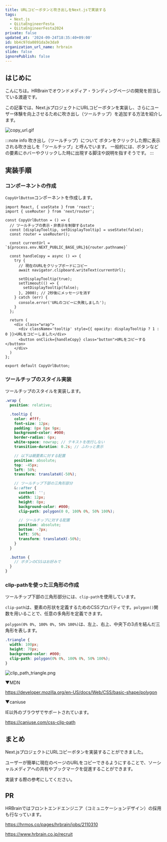 ```yaml
---
title: URLコピーボタンと吹き出しをNext.jsで実装する
tags:
  - Next.js
  - QiitaEngineerFesta
  - QiitaEngineerFesta2024
private: false
updated_at: '2024-09-24T18:35:40+09:00'
id: bb4c97da0891da3e3da9
organization_url_name: hrbrain
slide: false
ignorePublish: false
---
```


## はじめに

こんにちは。HRBrainでオウンドメディア・ランディングページの開発を担当している渡邉です。

この記事では、Next.jsプロジェクトにURLコピーボタンを実装し、さらにユーザー体験を向上させるために吹き出し（ツールチップ）を追加する方法を紹介します。

![copy_url.gif](https://qiita-image-store.s3.ap-northeast-1.amazonaws.com/0/681000/837d779f-7064-78a5-3af1-98b5689d5c06.gif)

:::note info
吹き出し（ツールチップ）について
ボタンをクリックした際に表示される吹き出しを「ツールチップ」と呼んでいます。
一般的には、ボタンなどの要素にホバーやクリックした時に出現する脚注や説明を指すそうです。
:::

## 実装手順

### コンポーネントの作成

`CopyUrlButton`コンポーネントを作成します。

```react
import React, { useState } from 'react';
import { useRouter } from 'next/router';

const CopyUrlButton = () => {
  // ツールチップの表示・非表示を制御するstate
  const [displayTooltip, setDisplayTooltip] = useState(false);
  const router = useRouter();

  const currentUrl = `${process.env.NEXT_PUBLIC_BASE_URL}${router.pathname}`

  const handleCopy = async () => {
    try {
      // 現在のURLをクリップボードにコピー
      await navigator.clipboard.writeText(currentUrl);

      setDisplayTooltip(true);
      setTimeout(() => {
        setDisplayTooltip(false);
      }, 2000); // 2秒後にメッセージを消す
    } catch (err) {
      console.error('URLのコピーに失敗しました');
    }
  };

  return (
    <div class="wrap">
      <div className='tooltip' style={{ opacity: displayTooltip ? 1 : 0 }}>URLをコピーしました</div>
      <button onClick={handleCopy} class="button">URLをコピーする</button>
    </div>
  )
};

export default CopyUrlButton;
```

### ツールチップのスタイル実装

ツールチップのスタイルを実装します。

```scss
.wrap {
  position: relative;

  .tooltip {
    color: #fff;
    font-size: 12px;
    padding: 8px 8px 9px;
    background-color: #000;
    border-radius: 6px;
    white-space: nowrap; // テキストを改行しない
    transition-duration: 0.2s; // ふわっと表示

    // 以下は親要素に対する配置
    position: absolute;
    top: -45px;
    left: 50%;
    transform: translateX(-50%);

    // ツールチップ下部の三角形部分
    &::after {
      content: '';
      width: 12px;
      height: 8px;
      background-color: #000;
      clip-path: polygon(0 0, 100% 0%, 50% 100%);

      // ツールチップに対する配置
      position: absolute;
      bottom: -7px;
      left: 50%;
      transform: translateX(-50%);
    }
  }

  .button {
    // ボタンのCSSはお好みで
  }
}
```

### clip-pathを使った三角形の作成

ツールチップ下部の三角形部分には、`clip-path`を使用しています。

`clip-path`は、要素の形状を定義するためのCSSプロパティです。`polygon()`関数を用いることで、任意の多角形を定義できます。

`polygon(0% 0%, 100% 0%, 50% 100%)`は、左上、右上、中央下の3点を結んだ三角形を表します。

```css
.triangle {
  width: 100px;
  height: 70px;
  background-color: #000;
  clip-path: polygon(0% 0%, 100% 0%, 50% 100%);
}
```

![clip_path_triangle.png](https://qiita-image-store.s3.ap-northeast-1.amazonaws.com/0/681000/1d8276b3-0742-fd98-def3-f074cf58d8db.png)


▼MDN

https://developer.mozilla.org/en-US/docs/Web/CSS/basic-shape/polygon

▼caniuse

IE以外のブラウザでサポートされています。

https://caniuse.com/css-clip-path

## まとめ

Next.jsプロジェクトにURLコピーボタンを実装することができました。

ユーザーが簡単に現在のページのURLをコピーできるようにすることで、ソーシャルメディアへの共有やブックマークを促進することができます。

実装する際の参考にしてください。

## PR

HRBrainではフロントエンドエンジニア（コミュニケーションデザイン）の採用も行なっています。

https://hrmos.co/pages/hrbrain/jobs/2110310

https://www.hrbrain.co.jp/recruit
